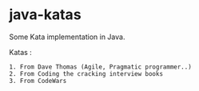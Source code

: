# java-katas
Some Kata implementation in Java.

 Katas : 
 
    1. From Dave Thomas (Agile, Pragmatic programmer..)
    2. From Coding the cracking interview books
    3. From CodeWars
 
